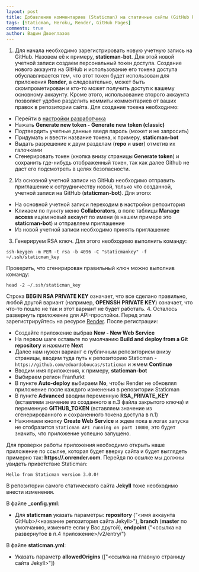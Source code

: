```yaml
---
layout: post
title: Добавление комментариев (Staticman) на статичные сайты (GitHub Pages). Альтернатива Heroku.
tags: [Staticman, Heroku, Render, GitHub Pages]
comments: true
author: Вадим Двоеглазов
---
```


1. Для начала необходимо зарегистрировать новую учетную запись на GitHub. Назовем её к примеру, **staticman-bot**. Для этой новой учетной записи создаем персональный токен доступа. 
Создание нового аккаунта на GitHub и использование его токена доступа обуславливается тем, что этот токен будет использован для приложения **Render**, а следовательно, может быть скомпрометирован
и кто-то может получить доступ к вашему основному аккаунту. Кроме этого, использование второго аккаунта позволяет удобно разделить коммиты комментариев от ваших правок в репозитории сайта. 
Для создание токена необходимо:
- Перейти в [настройки разработчика](https://github.com/settings/tokens)
- Нажать **Generate new token - Generate new token (classic)**
- Подтвердить учетные данные введя пароль (может и не запросить)
- Придумать и ввести название токена, к примеру, **staticman-bot**
- Выдать разрешение к двум разделам (**repo** и **user**) отметив их галочками
- Сгенерировать токен (кнопка внизу страницы **Generate token**) и сохранить где-нибудь отображенный токен, так как далее Github не даст его подсмотреть в целях безопасности.
2. Из основной учетной записи на GitHub необходимо отправить приглашение к сотрудничеству новой, только что созданной, учетной записи на GitHub (**staticman-bot**). 
Для этого:
- На основной учетной записи переходим в настройки репозитория
- Кликаем по пункту меню **Collaborators**, в поле таблицы **Manage access** ищем новый аккаунт по имени (в нашем примере это **staticman-bot**) и отправляем приглашение
- Из новой учетной записи необходимо принять приглашение
3. Генерируем RSA ключ. Для этого необходимо выполнить команду:

`ssh-keygen -m PEM -t rsa -b 4096 -C "staticmankey" -f ~/.ssh/staticman_key`

Проверить, что сгенирирован правильный ключ можно выполнив команду:

`head -2 ~/.ssh/staticman_key`

Строка **BEGIN RSA PRIVATE KEY** означает, что все сделано правильно, любой другой вариант (например, **OPENSSH PRIVATE KEY**) означает, что что-то пошло не так и этот вариант не будет работать.
4. Осталось развернуть приложение для API-прослойки. Перед этим зарегистрируйтесь на ресурсе [Render](https://render.com/). После регистрации:
- Создайте приложение выбрав **New - New Web Service**
- На первом шаге оставьте по умолчанию **Build and deploy from a Git repository** и нажмите **Next**
- Далее нам нужен вариант с публичным репозиторием внизу страницы, вводим туда путь к репозиторию Staticman - `https://github.com/eduardoboucas/staticman` и жмем **Continue**
- Вводим имя приложения, к примеру, **staticman-bot**
- Выбираем регион Franfurkt
- В пункте **Auto-deploy** выбираем **No**, чтобы Render не обновлял приложение после каждого изменения в репозитории Staticman
- В пункте **Advanced** вводим переменную **RSA_PRIVATE_KEY** (вставляем значение из созданного в п.3 файла закрытого ключа) и переменную **GITHUB_TOKEN** (вставляем значение из сгенерированного и сохраненного 
токена доступа в п.1)
- Нажимаем кнопку **Create Web Service** и ждем пока в логах запуска не отобразится `Staticman API running on port 10000`, это будет значить, что приложение успешно запущено.

Для проверки работы приложения необходимо открыть наше приложение по ссылке, которая будет вверху сайта и будет выглядеть примерно так: **https://<YOUR-app-name>.onrender.com**. 
Перейдя по ссылке мы должны увидеть приветствие Staticman:

`Hello from Staticman version 3.0.0!`

В репозитории самого статического сайта **Jekyll** тоже необходимо внести изменения.

В файле **_config.yml**:
- Для **staticman** указать параметры: **repository** ("<имя аккаунта GitHub>/<название репозитория сайта Jekyll>"), **branch** (**master** по умолчанию, измените если у Вас другой), 
**endpoint** ("<ссылка на развернутое в п.4 приложение>/v2/entry/")

В файле **staticman.yml**:
- Указать параметр **allowedOrigins** (["<ссылка на главную страницу сайта Jekyll>"])
